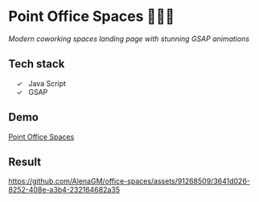 # Point Office Spaces 👩‍💻🏢

_Modern coworking spaces landing page with stunning GSAP animations_ <br>

## Tech stack

&nbsp;&nbsp;&nbsp;&nbsp;&check;&nbsp;&nbsp; Java Script<br>
&nbsp;&nbsp;&nbsp;&nbsp;&check;&nbsp;&nbsp; GSAP<br>

## Demo
[Point Office Spaces]

## Result
https://github.com/AlenaGM/office-spaces/assets/91268509/3641d026-8252-408e-a3b4-232164682a35

<br><br>

[Point Office Spaces]: https://point-office-spaces.netlify.app/
